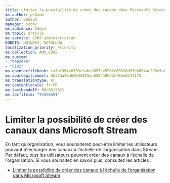 ```yaml
---
title: Limiter la possibilité de créer des canaux dans Microsoft Stream
ms.author: pebaum
author: pebaum
manager: scotv
ms.audience: Admin
ms.topic: article
ms.service: o365-administration
ROBOTS: NOINDEX, NOFOLLOW
localization_priority: Priority
ms.collection: Adm_O365
ms.custom:
- "9002650"
- "5102"
ms.openlocfilehash: fa3bf364e6303c9abcd627ee5582e88538d93b36944c2b5e5a6e1bedeee630cc
ms.sourcegitcommit: b5f7da89a650d2915dc652449623c78be6247175
ms.translationtype: HT
ms.contentlocale: fr-FR
ms.lasthandoff: 08/05/2021
ms.locfileid: "53958691"
---
```

# <a name="restrict-who-can-create-channels-in-microsoft-stream"></a>Limiter la possibilité de créer des canaux dans Microsoft Stream

En tant qu’organisation, vous souhaiterez peut-être limiter les utilisateurs pouvant télécharger des canaux à l’échelle de l’organisation dans Stream. Par défaut, tous les utilisateurs peuvent créer des canaux à l’échelle de l’organisation. Si vous souhaitez en savoir plus, consultez les articles : 

- [Limiter la possibilité de créer des canaux à l’échelle de l’organisation dans Microsoft Stream](https://docs.microsoft.com/stream/restrict-companywide-channels)
